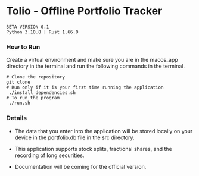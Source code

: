 # Tolio - Offline Portfolio Tracker
```
BETA VERSION 0.1 
Python 3.10.8 | Rust 1.66.0 
```

### How to Run
Create a virtual environment and make sure you are in the macos_app directory in the terminal and run the following commands in the terminal.

```
# Clone the repository
git clone 
# Run only if it is your first time running the application
 ./install_dependencies.sh  
# To run the program
 ./run.sh  

```

### Details

* The data that you enter into the application will be stored locally on your device in the portfolio.db file in the src directory. 

* This application supports stock splits, fractional shares, and the recording of long securities.

* Documentation will be coming for the official version.